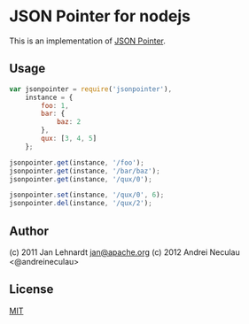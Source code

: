 # JSON Pointer for nodejs

This is an implementation of [JSON Pointer](http://tools.ietf.org/html/draft-ietf-appsawg-json-pointer-04).


## Usage

```js
var jsonpointer = require('jsonpointer'),
    instance = {
        foo: 1,
        bar: {
            baz: 2
        },
        qux: [3, 4, 5]
    };

jsonpointer.get(instance, '/foo');
jsonpointer.get(instance, '/bar/baz');
jsonpointer.get(instance, '/qux/0');

jsonpointer.set(instance, '/qux/0', 6);
jsonpointer.del(instance, '/qux/2');
```


## Author

(c) 2011 Jan Lehnardt <jan@apache.org>
(c) 2012 Andrei Neculau <@andreineculau>


## License

[MIT](http://opensource.org/licenses/MIT)

